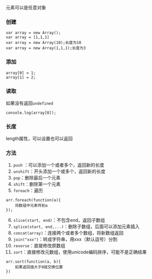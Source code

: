 元素可以是任意对象
### 创建
```
var array = new Array();
var array = [1,1,1]
var array = new Array(10);长度为10
var array = new Array(1,1,1);长度为3
```

### 添加
```
array[0] = 1;
array[1] = 2;
```

### 读取
如果没有返回`undefined`
```
console.log(array[0]);
```

### 长度
length属性，可以设置也可以返回


### 方法
1. `push` ：可以添加一个或者多个，返回新的长度
2. `unshift`：开头添加一个或多个，返回新的长度
3. `pop`：删除最后一个元素
4. `shift`：删除第一个元素
5. `foreach`：遍历
```
arr.foreach(function(a){
	将数组中元素传到a
});
```
6. `slice(start, end)`：不包含end，返回子数组
7. `splice(start, end,...)`：删除子数组，后面可以添加元素插入
8. `concat(array)`：连接两个或者多个数组，将新数组返回
9. `join("xxx")`：转成字符串，用xxx（默认逗号）分割
10. `reverse`：直接修改原数组
11. `sort`：直接修改元数组，使用unicode编码排序，可能不是正确结果
```
arr.sort(function(a, b){
	如果返回值大于0就交换位置
})
```